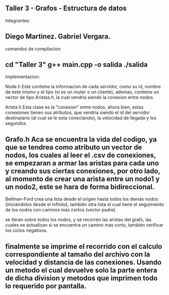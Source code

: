 Taller 3 - Grafos - Estructura de datos
---------------------------------------
Integrantes:

Diego Martinez.
Gabriel Vergara.
---------------------------------------
comandos de compilacion:

cd "Taller 3"
g++ main.cpp -o salida
./salida
---------------------------------------
Implementacion:

Node.h
Este contiene la informacion de cada 
servidor, como su id, nombre de este mismo
y el tipo (si es un router o un cliente), ademas, contiene 
un vector de tipo Aristas.h, la cual vendria siendo la conexion
entre nodos.

Arista.h
Esta clase es la "conexion" entre nodos, ahora bien, estas conexiones
tienen sus atributos, que vendria siendo el id del servidor destinatario
(al cual se le esta conectando), la velocidad de llegada y los segundos.

Grafo.h
Aca se encuentra la vida del codigo, ya que se tendrea como atributo
un vector de nodos, los cuales al leer el .csv de conexiones, se empezaran
a armar las aristas para cada uno y creando sus ciertas conexiones, por
otro lado, al momento de crear una arista entre un nodo1 y un nodo2, este 
se hara de forma bidireccional.
---------------------------------------
Bellman-Ford
crea una lista desde el origen hasta todos los demás nodos (iniciándolos desde el infinito), también otra lista el cual tiene el seguimiento de los nodos con caminos más cortos (vector padre).

se iteran sobre todos los nodos, y se recorren las aristas del grafo, las cuales se actualizan si se encuentra un camino mas corto, también verificar los ciclos negativos.

finalmente se imprime el recorrido con el calculo correspondiente al tamaño del archivo con la velocidad y distancia de las conexiones.
Usando un metodo el cual devuelve solo la parte entera de dicha division y metodos que imprimen todo lo requerido por pantalla.
---------------------------------------